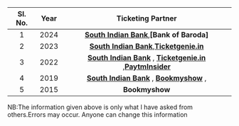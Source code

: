
| Sl. No.| Year| Ticketing Partner 
| :-------------: |:-------------:| :-----:| 
1 | 2024 |   **[South Indian Bank](https://feebook.southindianbank.com/FeeBookUser/kntbr)**,**[Bank of Baroda]**
2 | 2023 |   **[South Indian Bank](https://feebook.southindianbank.com/FeeBookUser/kntbr)**,**[Ticketgenie.in](https://in.ticketgenie.in/Events/69th-Nehru-Trophy-Boat-Race-2023)**   | 
3|    2022   | **[South Indian Bank](https://feebook.southindianbank.com/FeeBookUser/kntbr)** , **[Ticketgenie.in](https://in.ticketgenie.in/Events/68th-Nehru-Trophy-Boat-Race-2022)** ,**[PaytmInsider](https://insider.in/68th-nehru-trophy-boat-race-2022-september-04-2022/event)**  | 
4 |    2019   | **[South Indian Bank](https://feebook.southindianbank.com/FeeBookUser/kntbr)** , **[Bookmyshow](https://in.bookmyshow.com/events/67th-nehru-trophy-boat-race-2019/ET00105384)** , | 
5| 2015|**Bookmyshow**|



NB:The information given above is only what I have asked from others.Errors may occur. Anyone can change this information
